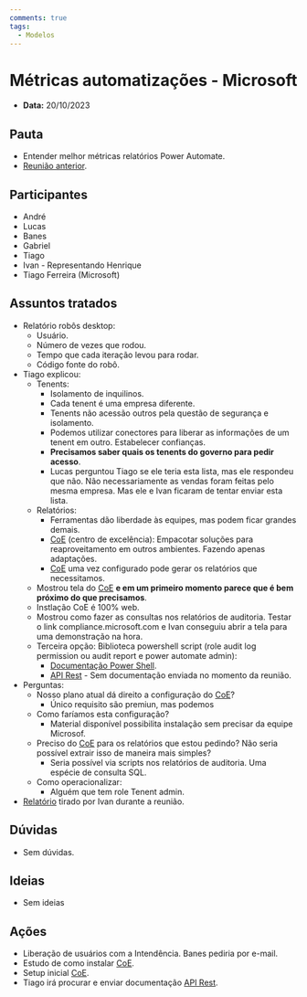 ```yaml
---
comments: true
tags:
  - Modelos
---
```


# Métricas automatizações - Microsoft

- **Data:** 20/10/2023

## Pauta
- Entender melhor métricas relatórios Power Automate.
- [Reunião anterior](../20231004_relatorios_automate).

## Participantes
- André
- Lucas
- Banes
- Gabriel
- Tiago
- Ivan - Representando Henrique
- Tiago Ferreira (Microsoft)


## Assuntos tratados
- Relatório robôs desktop:
    - Usuário.
    - Número de vezes que rodou.
    - Tempo que cada iteração levou para rodar.
    - Código fonte do robô.
- Tiago explicou:
    - Tenents: 
        - Isolamento de inquilinos. 
        - Cada tenent é uma empresa diferente. 
        - Tenents não acessão outros pela questão de segurança e isolamento.
        - Podemos utilizar conectores para liberar as informações de um tenent em outro. Estabelecer confianças. 
        - **Precisamos saber quais os tenents do governo para pedir acesso**.
        - Lucas perguntou Tiago se ele teria esta lista, mas ele respondeu que não. Não necessariamente as vendas foram feitas pelo mesma empresa. Mas ele e Ivan ficaram de tentar enviar esta lista.
    - Relatórios:
        - Ferramentas dão liberdade às equipes, mas podem ficar grandes demais.
        - [CoE](https://learn.microsoft.com/en-us/power-platform/guidance/coe/starter-kit) (centro de excelência): Empacotar soluções para reaproveitamento em outros ambientes. Fazendo apenas adaptações.
        - [CoE](https://learn.microsoft.com/en-us/power-platform/guidance/coe/starter-kit) uma vez configurado pode gerar os relatórios que necessitamos.
    - Mostrou tela do [CoE](https://learn.microsoft.com/en-us/power-platform/guidance/coe/starter-kit) **e em um primeiro momento parece que é bem próximo do que precisamos**.
    - Instlação CoE é 100% web.
    - Mostrou como fazer as consultas nos relatórios de auditoria. Testar o link compliance.microsoft.com e Ivan conseguiu abrir a tela para uma demonstração na hora.
    - Terceira opção: Biblioteca powershell script (role audit log permission ou audit report e power automate admin):
        - [Documentação Power Shell](https://learn.microsoft.com/pt-br/power-platform/admin/powerapps-powershell).
        - [API Rest]() - Sem documentação enviada no momento da reunião.
- Perguntas:
    - Nosso plano atual dá direito a configuração do [CoE](https://learn.microsoft.com/en-us/power-platform/guidance/coe/starter-kit)?
        - Único requisito são premiun, mas podemos 
    - Como faríamos esta configuração?
        - Material disponível possibilita instalação sem precisar da equipe Microsof.
    - Preciso do [CoE](https://learn.microsoft.com/en-us/power-platform/guidance/coe/starter-kit) para os relatórios que estou pedindo? Não seria possível extrair isso de maneira mais simples?
        - Seria possível via scripts nos relatórios de auditoria. Uma espécie de consulta SQL.
    - Como operacionalizar:
        - Alguém que tem role Tenent admin.   
- [Relatório](https://cecad365-my.sharepoint.com/:x:/g/personal/x10426269_ca_mg_gov_br/EUNmoVs24GtCp-OVmibkmSIBfn3Rf9AK_GuWXjSQK25-qA?e=4%3A2xaZTW&fromShare=true&at=9&CID=7614e476-06a7-e6b8-11d7-8ed3066eba33) tirado por Ivan durante a reunião.

## Dúvidas
- Sem dúvidas.

## Ideias
- Sem ideias

## Ações
- Liberação de usuários com a Intendência. Banes pediria por e-mail.
- Estudo de como instalar [CoE](https://learn.microsoft.com/en-us/power-platform/guidance/coe/starter-kit).
- Setup inicial [CoE](https://learn.microsoft.com/en-us/power-platform/guidance/coe/starter-kit).
- Tiago irá procurar e enviar documentação [API Rest]().
